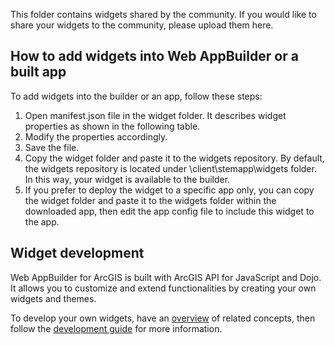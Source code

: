 
This folder contains widgets shared by the community. If you would like to share your widgets to the community, please upload them here.  

## How to add widgets into Web AppBuilder or a built app
To add widgets into the builder or an app, follow these steps:

1. Open manifest.json file in the widget folder. It describes widget properties as shown in the following table.
2. Modify the properties accordingly.
3. Save the file.
4. Copy the widget folder and paste it to the widgets repository. By default, the widgets repository is located under \client\stemapp\widgets folder. In this way, your widget is available to the builder. 
5. If you prefer to deploy the widget to a specific app only, you can copy the widget folder and paste it to the widgets folder within the downloaded app, then edit the app config file to include this widget to the app.

## Widget development
Web AppBuilder for ArcGIS is built with ArcGIS API for JavaScript and Dojo. It allows you to customize and extend functionalities by creating your own widgets and themes.

To develop your own widgets, have an [overview](http://developers.arcgis.com/web-appbuilder/guide/developer-s-guide-overview.htm) of related concepts, then follow the [development guide](http://developers.arcgis.com/web-appbuilder/guide/naming-conventions.htm) for more information. 
